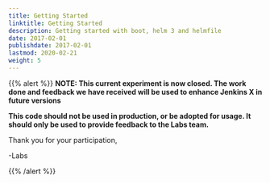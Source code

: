 ```yaml
---
title: Getting Started 
linktitle: Getting Started
description: Getting started with boot, helm 3 and helmfile
date: 2017-02-01
publishdate: 2017-02-01
lastmod: 2020-02-21
weight: 5
---
```


{{% alert %}}
**NOTE: This current experiment is now closed. The work done and feedback we have received will be used to enhance Jenkins X in future versions**

**This code should not be used in production, or be adopted for usage.  It should only be used to provide feedback to the Labs team.**

Thank you for your participation,

-Labs


{{% /alert %}}
